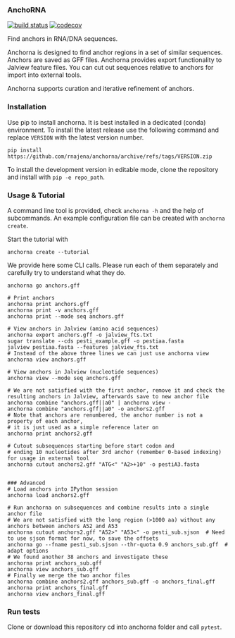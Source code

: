 ### AnchoRNA
[![build status](https://github.com/rnajena/anchorna/workflows/tests/badge.svg)](https://github.com/rnajena/anchorna/actions)
[![codecov](https://codecov.io/gh/rnajena/anchorna/branch/master/graph/badge.svg)](https://codecov.io/gh/rnajena/anchorna)

Find anchors in RNA/DNA sequences.

Anchorna is designed to find anchor regions in a set of similar sequences. Anchors are saved as GFF files.
Anchorna provides export functionality to Jalview feature files. You can cut out sequences relative to anchors for import into external tools.

Anchorna supports curation and iterative refinement of anchors.

### Installation

Use pip to install anchorna. It is best installed in a dedicated (conda) environment.
To install the latest release use the following command and replace `VERSION` with the latest version number.

```
pip install https://github.com/rnajena/anchorna/archive/refs/tags/VERSION.zip

```

To install the development version in editable mode, clone the repository and install with `pip -e repo_path`.

### Usage & Tutorial

A command line tool is provided, check `anchorna -h` and the help of subcommands. An example configuration file can be created with `anchorna create`.

Start the tutorial with

```
anchorna create --tutorial
```

We provide here some CLI calls. Please run each of them separately and carefully try to understand what they do.

```
anchorna go anchors.gff

# Print anchors
anchorna print anchors.gff
anchorna print -v anchors.gff
anchorna print --mode seq anchors.gff

# View anchors in Jalview (amino acid sequences)
anchorna export anchors.gff -o jalview_fts.txt
sugar translate --cds pesti_example.gff -o pestiaa.fasta
jalview pestiaa.fasta --features jalview_fts.txt
# Instead of the above three lines we can just use anchorna view
anchorna view anchors.gff

# View anchors in Jalview (nucleotide sequences)
anchorna view --mode seq anchors.gff

# We are not satisfied with the first anchor, remove it and check the resulting anchors in Jalview, afterwards save to new anchor file
anchorna combine "anchors.gff||a0" | anchorna view -
anchorna combine "anchors.gff||a0" -o anchors2.gff
# Note that anchors are renumbered, the anchor number is not a property of each anchor,
# it is just used as a simple reference later on
anchorna print anchors2.gff

# Cutout subsequences starting before start codon and
# ending 10 nucleotides after 3rd anchor (remember 0-based indexing) for usage in external tool
anchorna cutout anchors2.gff "ATG<" "A2>+10" -o pestiA3.fasta


### Advanced
# Load anchors into IPython session
anchorna load anchors2.gff

# Run anchorna on subsequences and combine results into a single anchor file
# We are not satisfied with the long region (>1000 aa) without any anchors between anchors A52 and A53
anchorna cutout anchors2.gff "A52>" "A53<" -o pesti_sub.sjson  # Need to use sjson format for now, to save the offsets
anchorna go --fname pesti_sub.sjson --thr-quota 0.9 anchors_sub.gff  # adapt options
# We found another 38 anchors and investigate these
anchorna print anchors_sub.gff
anchorna view anchors_sub.gff
# Finally we merge the two anchor files
anchorna combine anchors2.gff anchors_sub.gff -o anchors_final.gff
anchorna print anchors_final.gff
anchorna view anchors_final.gff
```

### Run tests

Clone or download this repository cd into anchorna folder and call `pytest`.
